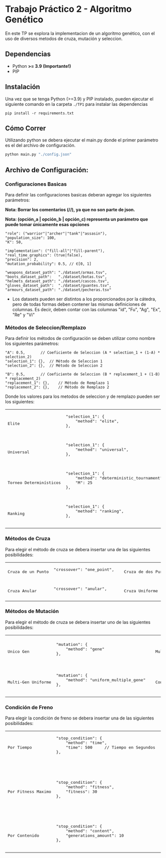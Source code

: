 # Trabajo Práctico 2 - Algoritmo Genético

En este TP se explora la implementacion de un algoritmo genético, con el uso de diversos metodos
de cruza, mutación y seleccion.

## Dependencias 

* Python **>= 3.9 (Importante!)**
* PIP

## Instalación
Una vez que se tenga Python (>=3.9) y PIP instalado, pueden ejecutar el siguiente comando en la carpeta `./TP1` para instalar las dependencias

```shell
pip install -r requirements.txt
```

## Cómo Correr
Utilizando python se debera ejecutar el main.py donde el primer parámetro es el del archivo de configuración.
```bash
python main.py "./config.json"
```

## Archivo de Configuración:
### Configuraciones Basicas
Para definir las configuraciones basicas deberan agregar los siguientes parámetros:

**Nota: Borrar los comentarios (//), ya que no son parte de json.**

**Nota: (opción_a | opción_b | opción_c) representa un parámetro que puede tomar únicamente esas opciones**
```json5
"role": ("warrior"|"archer"|"tank"|"assasin"), 
"population_size": 100, 
"K": 50,
  
"implementation": ("fill-all"|"fill-parent"),
"real_time_graphics": (true|false),
"precision": 2,
"mutation_probability": 0.5, // ∈[0, 1]

"weapons_dataset_path": "./dataset/armas.tsv",
"boots_dataset_path":   "./dataset/botas.tsv",
"helmets_dataset_path": "./dataset/cascos.tsv",
"gloves_dataset_path":  "./dataset/guantes.tsv",
"armours_dataset_path": "./dataset/pecheras.tsv"

```

* Los datasets pueden ser distintos a los proporcionados por la cátedra, pero de todas formas deben contener las mismas definiciones de columnas. Es decir, deben contar con las columnas "id", "Fu", "Ag", "Ex", "Re" y "Vi"

### Métodos de Seleccion/Remplazo
Para definir los métodos de configuración se deben utilizar como nombre los siguientes parámetros:
```json5
"A": 0.5,		// Coeficiente de Seleccion (A * selection_1 + (1-A) * selection_2)
"selection_1": {},	// Método de Seleccion 1
"selection_2": {},	// Método de Seleccion 2

"B": 0.5,		// Coeficiente de Seleccion (B * replacement_1 + (1-B) * replacement_2)
"replacement_1": {},	// Método de Remplazo 1
"replacement_2": {},	// Método de Remplazo 2
```
Donde los valores para los metodos de seleccion y de remplazo pueden ser los siguientes:
<table>
<tr>
	<td>
		<pre>Elite</pre>
	</td>
	<td>
		<pre>
"selection_1": {
	"method": "elite",
},
		</pre>
	</td>
<td></td>
	<td>
		<pre>Ruleta</pre>
	</td>
	<td>
		<pre>
"selection_1": {
	"method": "roulette",
},
		</pre>
	</td>
</tr>

<tr>
	<td>
		<pre>Universal</pre>
	</td>
	<td>
		<pre>
"selection_1": {
	"method": "universal",
},
		</pre>
	</td>
<td></td>
	<td>
		<pre>Boltzmann</pre>
	</td>
	<td>
		<pre>
"selection_1": {
	"method": "boltzmann",
},
		</pre>
	</td>
</tr>

<tr>
	<td>
		<pre>Torneo Determinísticos</pre>
	</td>
	<td>
		<pre>
"selection_1": {
	"method": "deterministic_tournament",
	"M": 25
},
		</pre>
	</td>
<td></td>
	<td>
		<pre>Torneo Estocástico</pre>
	</td>
	<td>
		<pre>
"selection_1": {
	"method": "stochastic_tournament",
	"threshold": 0.75    // ∈[0.5, 1]
},
		</pre>
	</td>
</tr>

<tr>
	<td>
		<pre>Ranking</pre>
	</td>
	<td>
		<pre>
"selection_1": {
	"method": "ranking",
},
		</pre>
	</td>
</tr>
</table>

### Métodos de Cruza
Para elegir el método de cruza se debera insertar una de las siguientes posibilidades:
<table>
<tr>
	<td>
		<pre>Cruza de un Punto</pre>
	</td>
	<td>
		<pre>
"crossover": "one_point",
		</pre>
	</td>
<td></td>
	<td>
		<pre>Cruza de dos Puntos</pre>
	</td>
	<td>
		<pre>
"crossover": "two_point",
		</pre>
	</td>
</tr>
<tr>
	<td>
		<pre>Cruza Anular</pre>
	</td>
	<td>
		<pre>
"crossover": "anular",
		</pre>
	</td>
<td></td>
	<td>
		<pre>Cruza Uniforme</pre>
	</td>
	<td>
		<pre>
"crossover": "uniform",
		</pre>
	</td>
</tr>
</table>

### Métodos de Mutación
Para elegir el método de cruza se debera insertar uno de las siguientes posibilidades:

<table>
<tr>
	<td>
		<pre>Unico Gen</pre>
	</td>
	<td>
		<pre>
"mutation": {
	"method": "gene"
},
		</pre>
	</td>
<td></td>
	<td>
		<pre>Multi-Gen Limitado</pre>
	</td>
	<td>
		<pre>
"mutation": {
	"method": "limited_multiple_gene",
	"M": 25
},
		</pre>
	</td>
</tr>
<tr>
	<td>
		<pre>Multi-Gen Uniforme</pre>
	</td>
	<td>
		<pre>
"mutation": {
	"method": "uniform_multiple_gene"
},
		</pre>
	</td>
<td></td>
	<td>
		<pre>Completo</pre>
	</td>
	<td>
		<pre>
"mutation": {
	"method": "complete"
},
		</pre>
	</td>
</tr>
</table>

### Condición de Freno
Para elegir la condición de freno se debera insertar una de las siguientes posibilidades:

<table>
<tr>
	<td>
		<pre>Por Tiempo</pre>
	</td>
	<td>
		<pre>
"stop_condition": {
	"method": "time",
	"time": 500		// Tiempo en Segundos
},
		</pre>
	</td>
<td></td>
	<td>
		<pre>Por Generacion</pre>
	</td>
	<td>
		<pre>
"stop_condition": {
	"method": "generation",
	"generation": 1000
},
		</pre>
	</td>
</tr>
<tr>
	<td>
		<pre>Por Fitness Maximo</pre>
	</td>
	<td>
		<pre>
"stop_condition": {
	"method": "fitness",
	"fitness": 30
},
		</pre>
	</td>
<td></td>
	<td>
		<pre>Por Estructura</pre>
	</td>
	<td>
		<pre>
"stop_condition": {
	"method": "structure",
        "relevant_percentage": 90,  // representa 90%
        "generations_amount": 10
},

El ejemplo de arriba significa "_cortar cuando las últimas 
10 generaciones tienen el 90% o más de su población idéntica_"
		</pre>
	</td>
</tr>
<tr>
	<td>
		<pre>Por Contenido</pre>
	</td>
	<td>
		<pre>
"stop_condition": {
	"method": "content",
	"generations_amount": 10
},
		</pre>
	</td>
</tr>
</table>